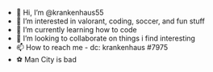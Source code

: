 - 👋 Hi, I’m @krankenhaus55
- 👀 I’m interested in valorant, coding, soccer, and fun stuff
- 🌱 I’m currently learning how to code 
- 💞️ I’m looking to collaborate on things i find interesting
- 📫 How to reach me - dc: krankenhaus #7975
- ⚽ Man City is bad


<!---
krankenhaus55/krankenhaus55 is a ✨ special ✨ repository because its `README.md` (this file) appears on your GitHub profile.
You can click the Preview link to take a look at your changes.
--->
